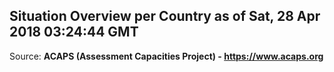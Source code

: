 ## Situation Overview per Country as of Sat, 28 Apr 2018 03:24:44 GMT

Source: **ACAPS (Assessment Capacities Project) - https://www.acaps.org**